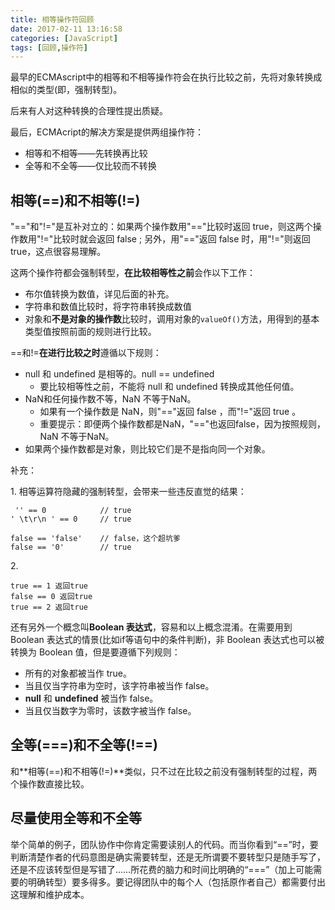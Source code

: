 ```yaml
---
title: 相等操作符回顾
date: 2017-02-11 13:16:58
categories: [JavaScript]
tags: [回顾,操作符]
---
```


最早的ECMAscript中的相等和不相等操作符会在执行比较之前，先将对象转换成相似的类型(即，强制转型)。

后来有人对这种转换的合理性提出质疑。

最后，ECMAcript的解决方案是提供两组操作符：

- 相等和不相等——先转换再比较
- 全等和不全等——仅比较而不转换

<!--more-->

## 相等(==)和不相等(!=)

"=="和"!="是互补对立的：如果两个操作数用"=="比较时返回 true，则这两个操作数用"!="比较时就会返回 false ; 另外，用"=="返回 false 时，用"!="则返回true，这点很容易理解。

这两个操作符都会强制转型，**在比较相等性之前**会作以下工作：

- 布尔值转换为数值，详见后面的补充。
- 字符串和数值比较时，将字符串转换成数值
- 对象和**不是对象的操作数**比较时，调用对象的`valueOf()`方法，用得到的基本类型值按照前面的规则进行比较。

==和!=**在进行比较之时**遵循以下规则：

- null 和 undefined 是相等的。null == undefined
  - 要比较相等性之前，不能将 null 和 undefined 转换成其他任何值。
- NaN和任何操作数不等，NaN 不等于NaN。
  - 如果有一个操作数是 NaN，则"=="返回 false ，而"!="返回 true 。
  - 重要提示：即便两个操作数都是NaN，"=="也返回false，因为按照规则，NaN 不等于NaN。
- 如果两个操作数都是对象，则比较它们是不是指向同一个对象。

补充：

1\. 相等运算符隐藏的强制转型，会带来一些违反直觉的结果：

```
 '' == 0            // true
' \t\r\n ' == 0     // true

false == 'false'    // false，这个超坑爹
false == '0'        // true
```

2\. 

```
true == 1 返回true
false == 0 返回true
true == 2 返回true
```

还有另外一个概念叫**Boolean 表达式**，容易和以上概念混淆。在需要用到 Boolean 表达式的情景(比如if等语句中的条件判断)，非 Boolean 表达式也可以被转换为 Boolean 值，但是要遵循下列规则：

- 所有的对象都被当作 true。
- 当且仅当字符串为空时，该字符串被当作 false。
- **null** 和 **undefined** 被当作 false。
- 当且仅当数字为零时，该数字被当作 false。 

## 全等(===)和不全等(!==)

和**相等(==)和不相等(!=)**类似，只不过在比较之前没有强制转型的过程，两个操作数直接比较。

## 尽量使用全等和不全等

举个简单的例子，团队协作中你肯定需要读别人的代码。而当你看到“==”时，要判断清楚作者的代码意图是确实需要转型，还是无所谓要不要转型只是随手写了，还是不应该转型但是写错了……所花费的脑力和时间比明确的“===”（加上可能需要的明确转型）要多得多。要记得团队中的每个人（包括原作者自己）都需要付出这理解和维护成本。

